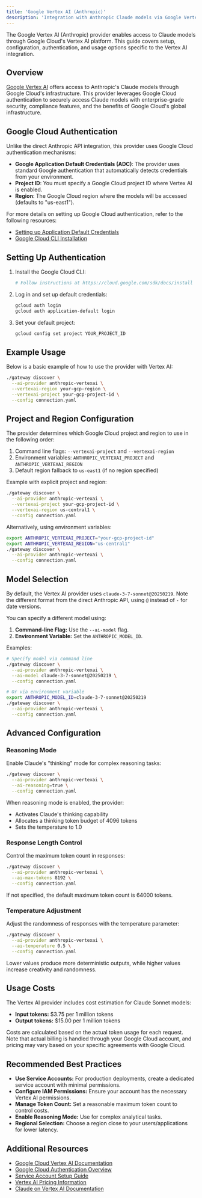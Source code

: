 ```yaml
---
title: 'Google Vertex AI (Anthropic)'
description: 'Integration with Anthropic Claude models via Google Vertex AI'
---
```


The Google Vertex AI (Anthropic) provider enables access to Claude models through Google Cloud's Vertex AI platform. This guide covers setup, configuration, authentication, and usage options specific to the Vertex AI integration.

## Overview

[Google Vertex AI](https://cloud.google.com/vertex-ai) offers access to Anthropic's Claude models through Google Cloud's infrastructure. This provider leverages Google Cloud authentication to securely access Claude models with enterprise-grade security, compliance features, and the benefits of Google Cloud's global infrastructure.

## Google Cloud Authentication

Unlike the direct Anthropic API integration, this provider uses Google Cloud authentication mechanisms:

- **Google Application Default Credentials (ADC)**: The provider uses standard Google authentication that automatically detects credentials from your environment.
- **Project ID**: You must specify a Google Cloud project ID where Vertex AI is enabled.
- **Region**: The Google Cloud region where the models will be accessed (defaults to "us-east1").

For more details on setting up Google Cloud authentication, refer to the following resources:

- [Setting up Application Default Credentials](https://cloud.google.com/docs/authentication/provide-credentials-adc)
- [Google Cloud CLI Installation](https://cloud.google.com/sdk/docs/install)

## Setting Up Authentication

1. Install the Google Cloud CLI:

   ```bash
   # Follow instructions at https://cloud.google.com/sdk/docs/install
   ```

2. Log in and set up default credentials:

   ```bash
   gcloud auth login
   gcloud auth application-default login
   ```

3. Set your default project:
   ```bash
   gcloud config set project YOUR_PROJECT_ID
   ```

## Example Usage

Below is a basic example of how to use the provider with Vertex AI:

```bash
./gateway discover \
  --ai-provider anthropic-vertexai \
  --vertexai-region your-gcp-region \
  --vertexai-project your-gcp-project-id \
  --config connection.yaml
```

## Project and Region Configuration

The provider determines which Google Cloud project and region to use in the following order:

1. Command line flags: `--vertexai-project` and `--vertexai-region`
2. Environment variables: `ANTHROPIC_VERTEXAI_PROJECT` and `ANTHROPIC_VERTEXAI_REGION`
3. Default region fallback to `us-east1` (if no region specified)

Example with explicit project and region:

```bash
./gateway discover \
  --ai-provider anthropic-vertexai \
  --vertexai-project your-gcp-project-id \
  --vertexai-region us-central1 \
  --config connection.yaml
```

Alternatively, using environment variables:

```bash
export ANTHROPIC_VERTEXAI_PROJECT="your-gcp-project-id"
export ANTHROPIC_VERTEXAI_REGION="us-central1"
./gateway discover \
  --ai-provider anthropic-vertexai \
  --config connection.yaml
```

## Model Selection

By default, the Vertex AI provider uses `claude-3-7-sonnet@20250219`. Note the different format from the direct Anthropic API, using `@` instead of `-` for date versions.

You can specify a different model using:

1. **Command-line Flag:** Use the `--ai-model` flag.
2. **Environment Variable:** Set the `ANTHROPIC_MODEL_ID`.

Examples:

```bash
# Specify model via command line
./gateway discover \
  --ai-provider anthropic-vertexai \
  --ai-model claude-3-7-sonnet@20250219 \
  --config connection.yaml

# Or via environment variable
export ANTHROPIC_MODEL_ID=claude-3-7-sonnet@20250219
./gateway discover \
  --ai-provider anthropic-vertexai \
  --config connection.yaml
```

## Advanced Configuration

### Reasoning Mode

Enable Claude's "thinking" mode for complex reasoning tasks:

```bash
./gateway discover \
  --ai-provider anthropic-vertexai \
  --ai-reasoning=true \
  --config connection.yaml
```

When reasoning mode is enabled, the provider:

- Activates Claude's thinking capability
- Allocates a thinking token budget of 4096 tokens
- Sets the temperature to 1.0

### Response Length Control

Control the maximum token count in responses:

```bash
./gateway discover \
  --ai-provider anthropic-vertexai \
  --ai-max-tokens 8192 \
  --config connection.yaml
```

If not specified, the default maximum token count is 64000 tokens.

### Temperature Adjustment

Adjust the randomness of responses with the temperature parameter:

```bash
./gateway discover \
  --ai-provider anthropic-vertexai \
  --ai-temperature 0.5 \
  --config connection.yaml
```

Lower values produce more deterministic outputs, while higher values increase creativity and randomness.

## Usage Costs

The Vertex AI provider includes cost estimation for Claude Sonnet models:

- **Input tokens:** $3.75 per 1 million tokens
- **Output tokens:** $15.00 per 1 million tokens

Costs are calculated based on the actual token usage for each request. Note that actual billing is handled through your Google Cloud account, and pricing may vary based on your specific agreements with Google Cloud.

## Recommended Best Practices

- **Use Service Accounts:** For production deployments, create a dedicated service account with minimal permissions.
- **Configure IAM Permissions:** Ensure your account has the necessary Vertex AI permissions.
- **Manage Token Count:** Set a reasonable maximum token count to control costs.
- **Enable Reasoning Mode:** Use for complex analytical tasks.
- **Regional Selection:** Choose a region close to your users/applications for lower latency.

## Additional Resources

- [Google Cloud Vertex AI Documentation](https://cloud.google.com/vertex-ai/docs)
- [Google Cloud Authentication Overview](https://cloud.google.com/docs/authentication)
- [Service Account Setup Guide](https://cloud.google.com/iam/docs/service-accounts-create)
- [Vertex AI Pricing Information](https://cloud.google.com/vertex-ai/pricing)
- [Claude on Vertex AI Documentation](https://cloud.google.com/vertex-ai/docs/generative-ai/model-reference/claude)
